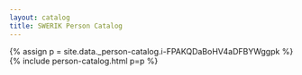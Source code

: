 ```yaml
---
layout: catalog
title: SWERIK Person Catalog
---
```

{% assign p = site.data._person-catalog.i-FPAKQDaBoHV4aDFBYWggpk %}
{% include person-catalog.html p=p %}

